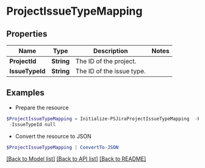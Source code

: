 # ProjectIssueTypeMapping
## Properties

Name | Type | Description | Notes
------------ | ------------- | ------------- | -------------
**ProjectId** | **String** | The ID of the project. | 
**IssueTypeId** | **String** | The ID of the issue type. | 

## Examples

- Prepare the resource
```powershell
$ProjectIssueTypeMapping = Initialize-PSJiraProjectIssueTypeMapping  -ProjectId null `
 -IssueTypeId null
```

- Convert the resource to JSON
```powershell
$ProjectIssueTypeMapping | ConvertTo-JSON
```

[[Back to Model list]](../README.md#documentation-for-models) [[Back to API list]](../README.md#documentation-for-api-endpoints) [[Back to README]](../README.md)

